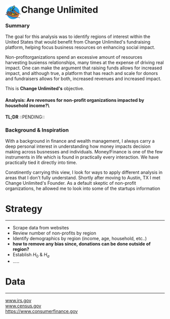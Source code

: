 <h1> <img src="/images/change_unlimited_icon.png"
  width="50"
  height="50"
  style="float:left;"> Change Unlimited </h1>


### Summary
The goal for this analysis was to identify regions of interest within the United States that would benefit from Change Unlimited's fundraising platform, helping focus business resources on enhancing social impact. 

Non-profitorganizations spend an excessive amount of resources harvesting busienss relationships, many times at the expense  of driving real impact. One can make the argument that raising funds allows for increased impact, and although true, a platform that has reach and scale for donors and fundraisers  allows for both, increased revenues and increased impact. 

This is **Change Unlimited's** objective. 

#### Analysis: Are revenues for non-profit organizations impacted by household income?\


**TL;DR**
::PENDING::

### Background & Inspiration

With a background in finance and wealth management, I always carry a deep personal interest in understanding how money impacts decision making across busnesses and individuals. Money/Finance is one of the few instruments in life which is found in practically every interaction. We have practically tied it directly into time. 

Constinently carrying this view, I look for ways to apply different analysis in areas that I don't fully understand. Shortly after moving to Austin, TX I met Change Unlimited's Founder. As a default skeptic of non-profit organizations, he allowed me to look into some of the startups information 



# Strategy
-----------
- Scrape data from websites
- Review number of non-profits by region
- Identify demographics by region (income, age, household, etc..)
- **how to remove any bias since, donations can be done outside of region?**
- Establish $H_0$ & $H_a$
- .....


# Data
----------
www.irs.gov <br>
www.census.gov <br>
https://www.consumerfinance.gov <br>
